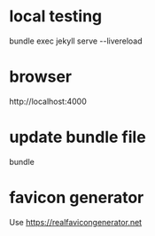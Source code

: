 

# local testing
bundle exec jekyll serve --livereload

# browser
http://localhost:4000

# update bundle file
bundle

# favicon generator

Use https://realfavicongenerator.net
